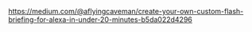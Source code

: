 https://medium.com/@aflyingcaveman/create-your-own-custom-flash-briefing-for-alexa-in-under-20-minutes-b5da022d4296